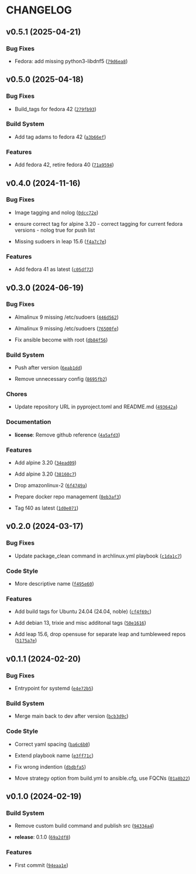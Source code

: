 # CHANGELOG


## v0.5.1 (2025-04-21)

### Bug Fixes

- Fedora: add missing python3-libdnf5
  ([`79d6ea8`](https://github.com/jomrr/ansible-molecule-images/commit/79d6ea8d93d38b1f1d672421528d14db15063aa0))


## v0.5.0 (2025-04-18)

### Bug Fixes

- Build_tags for fedora 42
  ([`279fb93`](https://github.com/jomrr/ansible-molecule-images/commit/279fb93595db8e98c623988a0e3f1eb27b83bd49))

### Build System

- Add tag adams to fedora 42
  ([`a3b66ef`](https://github.com/jomrr/ansible-molecule-images/commit/a3b66ef7bca873e89ea10d651e3cf538d739d210))

### Features

- Add fedora 42, retire fedora 40
  ([`71a9594`](https://github.com/jomrr/ansible-molecule-images/commit/71a959461056478acd51b48336ef63840479fb20))


## v0.4.0 (2024-11-16)

### Bug Fixes

- Image tagging and nolog
  ([`0dcc72e`](https://github.com/jomrr/ansible-molecule-images/commit/0dcc72eab75984518b1b0725d482efafcd65ae59))

- ensure correct tag for alpine 3.20 - correct tagging for current fedora versions - nolog true for
  push list

- Missing sudoers in leap 15.6
  ([`f4a7c7e`](https://github.com/jomrr/ansible-molecule-images/commit/f4a7c7e63e992dad1dbd425327459e4eefcdc5a9))

### Features

- Add fedora 41 as latest
  ([`c05df72`](https://github.com/jomrr/ansible-molecule-images/commit/c05df72febee4e86b8513453627fb5ae47793252))


## v0.3.0 (2024-06-19)

### Bug Fixes

- Almalinux 9 missing /etc/sudoers
  ([`446d562`](https://github.com/jomrr/ansible-molecule-images/commit/446d562eb66c1a8a1302edb534e9801de7966e1e))

- Almalinux 9 missing /etc/sudoers
  ([`76500fe`](https://github.com/jomrr/ansible-molecule-images/commit/76500fe10bad21e9879a8c698583b7b1e313fe2a))

- Fix ansible become with root
  ([`db84f56`](https://github.com/jomrr/ansible-molecule-images/commit/db84f56bbad0ad500f6bab8a370c3b57c73bc479))

### Build System

- Push after version
  ([`6eab1dd`](https://github.com/jomrr/ansible-molecule-images/commit/6eab1dd48603143a403f1c5aa7da42a2745fe811))

- Remove unnecessary config
  ([`8695fb2`](https://github.com/jomrr/ansible-molecule-images/commit/8695fb2948143adb57c5fb592602d28064251a72))

### Chores

- Update repository URL in pyproject.toml and README.md
  ([`493642a`](https://github.com/jomrr/ansible-molecule-images/commit/493642ab146f18151605bf180e6598b3a4855f62))

### Documentation

- **license**: Remove github reference
  ([`4a5afd3`](https://github.com/jomrr/ansible-molecule-images/commit/4a5afd39f7d45952f840870fa49986a272d0a31b))

### Features

- Add alpine 3.20
  ([`34ead09`](https://github.com/jomrr/ansible-molecule-images/commit/34ead09bb469b747f372f235e213c0b1b17aebbc))

- Add alpine 3.20
  ([`38160c7`](https://github.com/jomrr/ansible-molecule-images/commit/38160c7bb3a3a57e2a8c86347a88e6f995563df2))

- Drop amazonlinux-2
  ([`6f4749a`](https://github.com/jomrr/ansible-molecule-images/commit/6f4749a46f6f4fa7b71b290f77f3539c58a3df0c))

- Prepare docker repo management
  ([`0eb3af3`](https://github.com/jomrr/ansible-molecule-images/commit/0eb3af32ec488a13e8da6faeb795fc62af63f790))

- Tag f40 as latest
  ([`1d0e071`](https://github.com/jomrr/ansible-molecule-images/commit/1d0e071e388c76a145a1158e325466b99b42f849))


## v0.2.0 (2024-03-17)

### Bug Fixes

- Update package_clean command in archlinux.yml playbook
  ([`c1da1c7`](https://github.com/jomrr/ansible-molecule-images/commit/c1da1c7926814779fad1ac5a9ed289ca3447d069))

### Code Style

- More descriptive name
  ([`f495e60`](https://github.com/jomrr/ansible-molecule-images/commit/f495e60fe6040df990f4c47972f0bfb6eb4f46e5))

### Features

- Add build tags for Ubuntu 24.04 (24.04, noble)
  ([`cf4f69c`](https://github.com/jomrr/ansible-molecule-images/commit/cf4f69c5c69f79ba3a0f514e1244d7e15cf81113))

- Add debian 13, trixie and misc additonal tags
  ([`50e1616`](https://github.com/jomrr/ansible-molecule-images/commit/50e161653ce4a2d0eb0e59a4bf595bad707d5e7b))

- Add leap 15.6, drop opensuse for separate leap and tumbleweed repos
  ([`5175a7e`](https://github.com/jomrr/ansible-molecule-images/commit/5175a7ef1b3b7987f0622a02fcdc26c2c32db65f))


## v0.1.1 (2024-02-20)

### Bug Fixes

- Entrypoint for systemd
  ([`e4e72b5`](https://github.com/jomrr/ansible-molecule-images/commit/e4e72b51f7d02307793bae818fe905d250db9e19))

### Build System

- Merge main back to dev after version
  ([`bcb3d9c`](https://github.com/jomrr/ansible-molecule-images/commit/bcb3d9c1dc28465ce15f32558499186c77e4ef8e))

### Code Style

- Correct yaml spacing
  ([`ba6c6b0`](https://github.com/jomrr/ansible-molecule-images/commit/ba6c6b0758e90bb9f3b66f57dc6ca2d265b1bda3))

- Extend playbook name
  ([`e3ff71c`](https://github.com/jomrr/ansible-molecule-images/commit/e3ff71c09b4f213c58c9354f71fee412f614ad1d))

- Fix wrong indention
  ([`dbdbfa5`](https://github.com/jomrr/ansible-molecule-images/commit/dbdbfa5586646595e7c635fe5b8f90861b462c5c))

- Move strategy option from build.yml to ansible.cfg, use FQCNs
  ([`01a8b22`](https://github.com/jomrr/ansible-molecule-images/commit/01a8b22bd80f1ba5f306b1a48a013a802a59d132))


## v0.1.0 (2024-02-19)

### Build System

- Remove custom build command and publish src
  ([`94334a4`](https://github.com/jomrr/ansible-molecule-images/commit/94334a4f7cb6b707c0535ddff761bef76d8fcb4e))

- **release**: 0.1.0
  ([`69a2df8`](https://github.com/jomrr/ansible-molecule-images/commit/69a2df85169057d5833fd53b67af30341d1c0414))

### Features

- First commit
  ([`94eaa1e`](https://github.com/jomrr/ansible-molecule-images/commit/94eaa1e1d1c3466f06c3e1066c020178bcc655f0))
